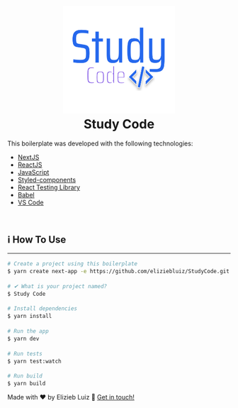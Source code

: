 <h1 align="center">
    <img alt="Logo Study Code" src="https://raw.githubusercontent.com/eliziebluiz/StudyCode/main/studycode/Files/Logo.svg" width="50%"
/>
    <br>
    Study Code
</h1>

This boilerplate was developed with the following technologies:

- [NextJS]()
- [ReactJS]()
- [JavaScript]()
- [Styled-components](https://www.styled-components.com/)
- [React Testing Library]()
- [Babel]()
- [VS Code](vscode)

<br>

## :information_source: How To Use

---

```bash
# Create a project using this boilerplate
$ yarn create next-app -e https://github.com/eliziebluiz/StudyCode.git

# ✔ What is your project named?
$ Study Code

# Install dependencies
$ yarn install

# Run the app
$ yarn dev

# Run tests
$ yarn test:watch

# Run build
$ yarn build
```

Made with ♥ by Elizieb Luiz :wave: [Get in touch!](https://www.linkedin.com/in/elizieb-luiz-798994183/)
